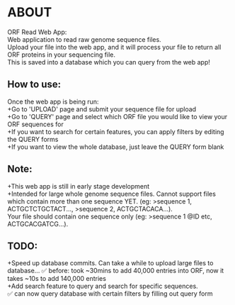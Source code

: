 <!-- About -->
<h1> ABOUT </h1> 
ORF Read Web App:  <br>
Web application to read raw genome sequence files. <br>
Upload your file into the web app, and it will process your file to return all ORF proteins in your sequencing file. <br>
This is saved into a database which you can query from the web app! <br>

## How to use: 
Once the web app is being run: <br>
+Go to 'UPLOAD' page and submit your sequence file for upload <br>
+Go to 'QUERY' page and select which ORF file you would like to view your ORF sequences for <br>
+If you want to search for certain features, you can apply filters by editing the QUERY forms <br>
+If you want to view the whole database, just leave the QUERY form blank <br>

<!-- notes -->
## Note:
+This web app is still in early stage development <br>
+Intended for large whole genome sequence files. Cannot support files which contain more than one sequence YET. (eg: >sequence 1, ACTGCTCTGCTACT..., >sequence 2, ACTGCTACACA...).  
Your file should contain one sequence only (eg: >sequence 1 @ID etc, ACTGCACGATCG...). <br>

## TODO:
+Speed up database commits. Can take a while to upload large files to database... :white_check_mark: before: took ~30mins to add 40,000 entries into ORF, now it takes ~10s to add 140,000 entries <br>
+Add search feature to query and search for specific sequences. <br> :white_check_mark: can now query database with certain filters by filling out query form <br>

